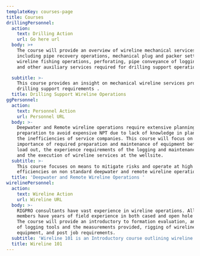 ```yaml
---
templateKey: courses-page
title: Courses
drillingPersonnel:
  action:
    text: Drilling Action
    url: Go here url
  body: >+
    The course will provide an overview of wireline mechanical services
    including pipe recovery operations, mechanical plug and packer settings,
    wireline fishing operations, perforating, pipe conveyance of logging tools,
    and other auxiliary services required for drilling support operations. 

  subtitle: >-
    This course provides an insight on mechanical wireline services provided for
    drilling support requirements . 
  title: Drilling Support Wireline Operations
ggPersonnel:
  action:
    text: Personnel Action
    url: Personnel URL
  body: >-
    Deepwater and Remote wireline operations require extensive planning and
    preparation to avoid expensive NPT due to lack of knowledge in planning and
    the inefficiencies of service companies. This course will focus on the
    importance of required preparation and maintenance of equipment before the
    load out, the experience requirements of the logging and maintenance crews,
    and the execution of wireline services at the wellsite. 
  subtitle: >-
    This course focuses on means to mitigate risks and operate at high
    efficiencies on non standard deepwater and remote wireline operations. 
  title: 'Deepwater and Remote Wireline Operations '
wirelinePersonnel:
  action:
    text: Wireline Action
    url: Wireline URL
  body: >-
    RIGPRO consultants have vast experience in wireline operations. All staff
    members have years of field experience in both cased and open hole services.
    The course will provide an introductory to formation evaluation, an outline
    of logging tools and the measurements provided, rigging of wireline
    equipment, and post job requirements. 
  subtitle: 'Wireline 101 is an Introductory course outlining wireline operations '
  title: Wireline 101
---
```


